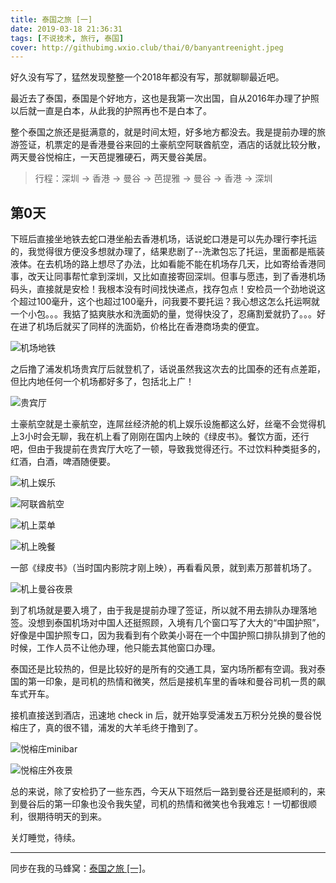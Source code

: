 ```yaml
---
title: 泰国之旅 [一]
date: 2019-03-18 21:36:31
tags: [不说技术, 旅行, 泰国]
cover: http://githubimg.wxio.club/thai/0/banyantreenight.jpeg
---
```


好久没有写了，猛然发现整整一个2018年都没有写，那就聊聊最近吧。

最近去了泰国，泰国是个好地方，这也是我第一次出国，自从2016年办理了护照以后就一直是白本，从此我的护照再也不是白本了。

整个泰国之旅还是挺满意的，就是时间太短，好多地方都没去。我是提前办理的旅游签证，机票定的是香港曼谷来回的土豪航空阿联酋航空，酒店的话就比较分散，两天曼谷悦榕庄，一天芭提雅硬石，两天曼谷美居。

> 行程：深圳 -> 香港 -> 曼谷 -> 芭提雅 -> 曼谷 -> 香港 -> 深圳

## 第0天

下班后直接坐地铁去蛇口港坐船去香港机场，话说蛇口港是可以先办理行李托运的，我觉得很方便没多想就办理了，结果悲剧了--洗漱包忘了托运，里面都是瓶装液体。在去机场的路上想尽了办法，比如看能不能在机场存几天，比如寄给香港同事，改天让同事帮忙拿到深圳，又比如直接寄回深圳。但事与愿违，到了香港机场码头，直接就是安检！我根本没有时间找快递点，找存包点！安检员一个劲地说这个超过100毫升，这个也超过100毫升，问我要不要托运？我心想这怎么托运啊就一个小包。。。我掂了掂爽肤水和洗面奶的量，觉得快没了，忍痛割爱就扔了。。。好在进了机场后就买了同样的洗面奶，价格比在香港商场卖的便宜。

![机场地铁](http://githubimg.wxio.club/thai/0/hktrain.jpeg)

之后撸了浦发机场贵宾厅后就登机了，话说虽然我这次去的比国泰的还有点差距，但比内地任何一个机场都好多了，包括北上广！

![贵宾厅](http://githubimg.wxio.club/thai/0/hkrest.jpg)

土豪航空就是土豪航空，连屌丝经济舱的机上娱乐设施都这么好，丝毫不会觉得机上3小时会无聊，我在机上看了刚刚在国内上映的《绿皮书》。餐饮方面，还行吧，但由于我提前在贵宾厅大吃了一顿，导致我觉得还行。不过饮料种类挺多的，红酒，白酒，啤酒随便要。

![机上娱乐](http://githubimg.wxio.club/thai/0/planeent.jpeg)

![阿联酋航空](http://githubimg.wxio.club/thai/0/emirate.jpeg)

![机上菜单](http://githubimg.wxio.club/thai/0/planemenu.jpeg)

![机上晚餐](http://githubimg.wxio.club/thai/0/dinner.jpeg)

一部《绿皮书》（当时国内影院才刚上映），再看看风景，就到素万那普机场了。

![机上曼谷夜景](http://githubimg.wxio.club/thai/0/planebbk.jpeg)

到了机场就是要入境了，由于我是提前办理了签证，所以就不用去排队办理落地签。没想到泰国机场对中国人还挺照顾，入境有几个窗口写了大大的“中国护照”，好像是中国护照专口，因为我看到有个欧美小哥在一个中国护照口排队排到了他的时候，工作人员不让他办理，他只能去其他窗口办理。

泰国还是比较热的，但是比较好的是所有的交通工具，室内场所都有空调。我对泰国的第一印象，是司机的热情和微笑，然后是接机车里的香味和曼谷司机一贯的飙车式开车。

接机直接送到酒店，迅速地 check in 后，就开始享受浦发五万积分兑换的曼谷悦榕庄了，真的很不错，浦发的大羊毛终于撸到了。

![悦榕庄minibar](http://githubimg.wxio.club/thai/0/minibar.jpeg)

![悦榕庄外夜景](http://githubimg.wxio.club/thai/0/banyantreenight.jpeg)

总的来说，除了安检扔了一些东西，今天从下班然后一路到曼谷还是挺顺利的，来到曼谷后的第一印象也没令我失望，司机的热情和微笑也令我难忘！一切都很顺利，很期待明天的到来。

关灯睡觉，待续。

---

同步在我的马蜂窝：[泰国之旅 [一]](http://www.mafengwo.cn/i/12114866.html)。

